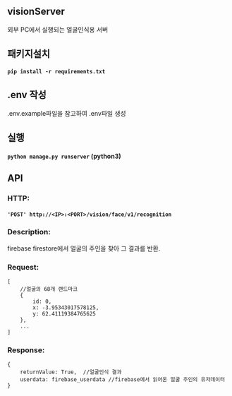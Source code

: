 ## visionServer
외부 PC에서 실행되는 얼굴인식용 서버
## 패키지설치
#### `pip install -r requirements.txt`
## .env 작성
.env.example파일을 참고하여 .env파일 생성
## 실행
#### `python manage.py runserver` (python3)
## API
### HTTP:
#### `'POST' http://<IP>:<PORT>/vision/face/v1/recognition`
### Description:
firebase firestore에서 얼굴의 주인을 찾아 그 결과를 반환.
### Request:
```
[
	//얼굴의 68개 랜드마크
	{
		id: 0,
		x: -3.95343017578125,
		y: 62.41119384765625
	},
	...
]
```
### Response:
```
{
	returnValue: True,	//얼굴인식 결과
	userdata: firebase_userdata	//firebase에서 읽어온 얼굴 주인의 유저데이터
}
```
